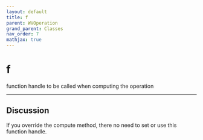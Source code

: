 ```yaml
---
layout: default
title: f
parent: WVOperation
grand_parent: Classes
nav_order: 7
mathjax: true
---
```


#  f

function handle to be called when computing the operation


---

## Discussion

  If you override the compute method, there no need to set or use
  this function handle.
  
